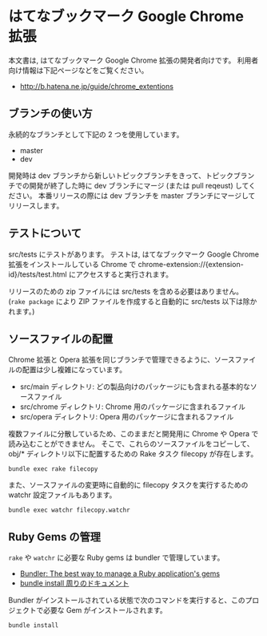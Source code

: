 # はてなブックマーク Google Chrome 拡張

本文書は, はてなブックマーク Google Chrome 拡張の開発者向けです。
利用者向け情報は下記ページなどをご覧ください。

* http://b.hatena.ne.jp/guide/chrome_extentions

## ブランチの使い方

永続的なブランチとして下記の 2 つを使用しています。

* master
* dev

開発時は dev ブランチから新しいトピックブランチをきって、トピックブランチでの開発が終了した時に
dev ブランチにマージ (または pull reqeust) してください。
本番リリースの際には dev ブランチを master ブランチにマージしてリリースします。

## テストについて

src/tests にテストがあります。
テストは, はてなブックマーク Google Chrome 拡張をインストールしている Chrome で
chrome-extension://{extension-id}/tests/test.html にアクセスすると実行されます。

リリースのための zip ファイルには src/tests を含める必要はありません。
(`rake package` により ZIP ファイルを作成すると自動的に src/tests 以下は除かれます。)

## ソースファイルの配置

Chrome 拡張と Opera 拡張を同じブランチで管理できるように、ソースファイルの配置は少し複雑になっています。

* src/main ディレクトリ: どの製品向けのパッケージにも含まれる基本的なソースファイル
* src/chrome ディレクトリ: Chrome 用のパッケージに含まれるファイル
* src/opera ディレクトリ: Opera 用のパッケージに含まれるファイル

複数ファイルに分散しているため、このままだと開発用に Chrome や Opera で読み込むことができません。
そこで、これらのソースファイルをコピーして、obj/* ディレクトリ以下に配置するための Rake タスク filecopy が存在します。

```
bundle exec rake filecopy
```

また、ソースファイルの変更時に自動的に filecopy タスクを実行するための watchr 設定ファイルもあります。

```
bundle exec watchr filecopy.watchr
```

## Ruby Gems の管理

`rake` や `watchr` に必要な Ruby gems は bundler で管理しています。

* [Bundler: The best way to manage a Ruby application's gems](http://gembundler.com/)
* [bundle install 周りのドキュメント](http://gembundler.com/v1.3/man/bundle-install.1.html)

Bundler がインストールされている状態で次のコマンドを実行すると、このプロジェクトで必要な Gem がインストールされます。

```
bundle install
```
